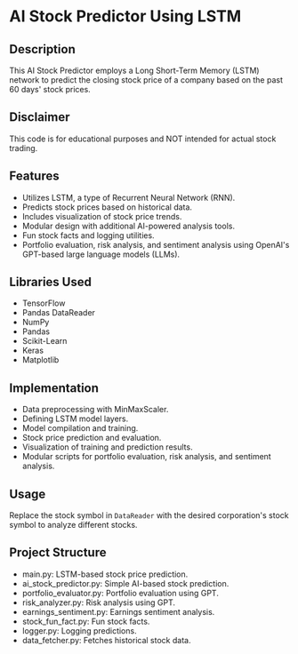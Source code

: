 # AI Stock Predictor Using LSTM

## Description
This AI Stock Predictor employs a Long Short-Term Memory (LSTM) network to predict the closing stock price of a company based on the past 60 days' stock prices. 

## Disclaimer
This code is for educational purposes and NOT intended for actual stock trading.

## Features
- Utilizes LSTM, a type of Recurrent Neural Network (RNN).
- Predicts stock prices based on historical data.
- Includes visualization of stock price trends.
- Modular design with additional AI-powered analysis tools.
- Fun stock facts and logging utilities.
- Portfolio evaluation, risk analysis, and sentiment analysis using OpenAI's GPT-based large language models (LLMs).


## Libraries Used
- TensorFlow
- Pandas DataReader
- NumPy
- Pandas
- Scikit-Learn
- Keras
- Matplotlib

## Implementation
- Data preprocessing with MinMaxScaler.
- Defining LSTM model layers.
- Model compilation and training.
- Stock price prediction and evaluation.
- Visualization of training and prediction results.
- Modular scripts for portfolio evaluation, risk analysis, and sentiment analysis.

## Usage
Replace the stock symbol in `DataReader` with the desired corporation's stock symbol to analyze different stocks.

## Project Structure
- main.py: LSTM-based stock price prediction.
- ai_stock_predictor.py: Simple AI-based stock prediction.
- portfolio_evaluator.py: Portfolio evaluation using GPT.
- risk_analyzer.py: Risk analysis using GPT.
- earnings_sentiment.py: Earnings sentiment analysis.
- stock_fun_fact.py: Fun stock facts.
- logger.py: Logging predictions.
- data_fetcher.py: Fetches historical stock data.